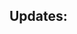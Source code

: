 <!---
## Known Issues:
If you don't see the answer to your question here, or have a question specific to your site please email [help@mouse.org](mailto:help@mouse.org).
-->


## Updates: